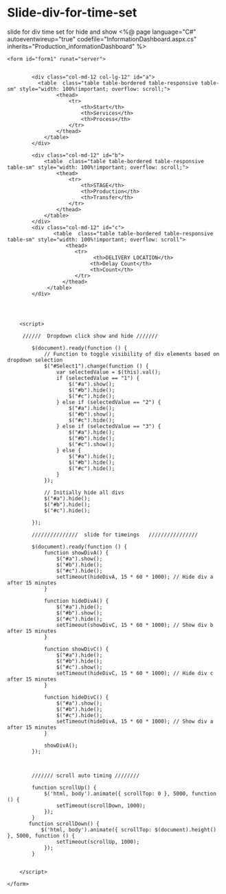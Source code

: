 # Slide-div-for-time-set
slide for div time set for hide and show
<%@ page language="C#" autoeventwireup="true" codefile="InformationDashboard.aspx.cs" inherits="Production_informationDashboard" %>

<!DOCTYPE html>

<html xmlns="http://www.w3.org/1999/xhtml">
<head runat="server">
    <link href="../Content/style.css" rel="stylesheet" media="screen" />
    <link href="../Content/font-awesome.css" rel="stylesheet" />
    <link href="../Content/bootstrap.css" rel="stylesheet" />
    <link href="../Content/bootstrap.min.css" rel="stylesheet" />
    <script src="../Scripts/jquery.min.js"></script>
   
</head>
<body>

    <form id="form1" runat="server">


            <div class="col-md-12 col-lg-12" id="a">
              <table  class="table table-bordered table-responsive table-sm" style="width: 100%!important; overflow: scroll;">
                    <thead>
                        <tr>
                            <th>Start</th>
                            <th>Services</th>
                            <th>Process</th>
                        </tr>
                    </thead>
                </table>
            </div>

            <div class="col-md-12" id="b">
                <table  class="table table-bordered table-responsive table-sm" style="width: 100%!important; overflow: scroll;">
                    <thead>
                        <tr>
                            <th>STAGE</th>
                            <th>Production</th>
                            <th>Transfer</th>
                        </tr>
                    </thead>
                </table>
            </div>
            <div class="col-md-12" id="c">                
                   <table  class="table table-bordered table-responsive table-sm" style="width: 100%!important; overflow: scroll">
                       <thead>
                          <tr>
                                <th>DELIVERY LOCATION</th>
                               <th>Delay Count</th>
                               <th>Count</th>
                          </tr>
                      </thead>
                 </table>
            </div>


        

        <script>

         //////  Dropdown click show and hide ///////

            $(document).ready(function () {
                // Function to toggle visibility of div elements based on dropdown selection
                $("#Select1").change(function () {
                    var selectedValue = $(this).val();
                    if (selectedValue == "1") {
                        $("#a").show();
                        $("#b").hide();
                        $("#c").hide();
                    } else if (selectedValue == "2") {
                        $("#a").hide();
                        $("#b").show();
                        $("#c").hide();
                    } else if (selectedValue == "3") {
                        $("#a").hide();
                        $("#b").hide();
                        $("#c").show();
                    } else {
                        $("#a").hide();
                        $("#b").hide();
                        $("#c").hide();
                    }
                });

                // Initially hide all divs
                $("#a").hide();
                $("#b").hide();
                $("#c").hide();

            });

            ///////////////  slide for timeings   ////////////////

            $(document).ready(function () {
                function showDivA() {
                    $("#a").show();
                    $("#b").hide();
                    $("#c").hide();
                    setTimeout(hideDivA, 15 * 60 * 1000); // Hide div a after 15 minutes
                }

                function hideDivA() {
                    $("#a").hide();
                    $("#b").show();
                    $("#c").hide();
                    setTimeout(showDivC, 15 * 60 * 1000); // Show div b after 15 minutes
                }

                function showDivC() {
                    $("#a").hide();
                    $("#b").hide();
                    $("#c").show();
                    setTimeout(hideDivC, 15 * 60 * 1000); // Hide div c after 15 minutes
                }

                function hideDivC() {
                    $("#a").show();
                    $("#b").hide();
                    $("#c").hide();
                    setTimeout(hideDivA, 15 * 60 * 1000); // Show div a after 15 minutes
                }

                showDivA();
            });



            /////// scroll auto timing ////////
            
            function scrollUp() {
                $('html, body').animate({ scrollTop: 0 }, 5000, function () {
                    setTimeout(scrollDown, 1000);
                });
            }
           function scrollDown() {
               $('html, body').animate({ scrollTop: $(document).height() }, 5000, function () {                   
                    setTimeout(scrollUp, 1000);
                });
            }


        </script>

    </form>
</body>
</html>
